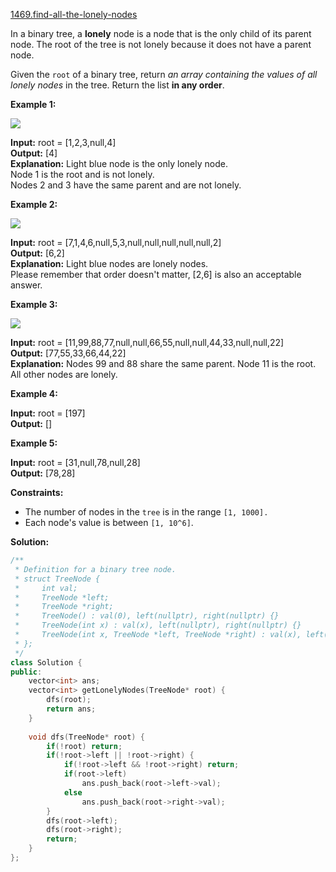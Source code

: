 [1469.find-all-the-lonely-nodes](https://leetcode.com/problems/find-all-the-lonely-nodes/)  

In a binary tree, a **lonely** node is a node that is the only child of its parent node. The root of the tree is not lonely because it does not have a parent node.

Given the `root` of a binary tree, return _an array containing the values of all lonely nodes_ in the tree. Return the list **in any order**.

**Example 1:**

![](https://assets.leetcode.com/uploads/2020/06/03/e1.png)

  
**Input:** root = \[1,2,3,null,4\]  
**Output:** \[4\]  
**Explanation:** Light blue node is the only lonely node.  
Node 1 is the root and is not lonely.  
Nodes 2 and 3 have the same parent and are not lonely.  

**Example 2:**

![](https://assets.leetcode.com/uploads/2020/06/03/e2.png)

  
**Input:** root = \[7,1,4,6,null,5,3,null,null,null,null,null,2\]  
**Output:** \[6,2\]  
**Explanation:** Light blue nodes are lonely nodes.  
Please remember that order doesn't matter, \[2,6\] is also an acceptable answer.  

**Example 3:**

 **![](https://assets.leetcode.com/uploads/2020/06/03/tree.png)** 

  
 **Input:** root = \[11,99,88,77,null,null,66,55,null,null,44,33,null,null,22\]  
**Output:** \[77,55,33,66,44,22\]  
**Explanation:** Nodes 99 and 88 share the same parent. Node 11 is the root.  
All other nodes are lonely.  

**Example 4:**

  
**Input:** root = \[197\]  
**Output:** \[\]  

**Example 5:**

  
**Input:** root = \[31,null,78,null,28\]  
**Output:** \[78,28\]  

**Constraints:**

*   The number of nodes in the `tree` is in the range `[1, 1000].`
*   Each node's value is between `[1, 10^6]`.  



**Solution:**  

```cpp
/**
 * Definition for a binary tree node.
 * struct TreeNode {
 *     int val;
 *     TreeNode *left;
 *     TreeNode *right;
 *     TreeNode() : val(0), left(nullptr), right(nullptr) {}
 *     TreeNode(int x) : val(x), left(nullptr), right(nullptr) {}
 *     TreeNode(int x, TreeNode *left, TreeNode *right) : val(x), left(left), right(right) {}
 * };
 */
class Solution {
public:
    vector<int> ans;
    vector<int> getLonelyNodes(TreeNode* root) {
        dfs(root);
        return ans;
    }
    
    void dfs(TreeNode* root) {
        if(!root) return;
        if(!root->left || !root->right) {
            if(!root->left && !root->right) return;
            if(root->left)
                ans.push_back(root->left->val);
            else
                ans.push_back(root->right->val);
        }
        dfs(root->left);
        dfs(root->right);
        return;
    }
};
```
      